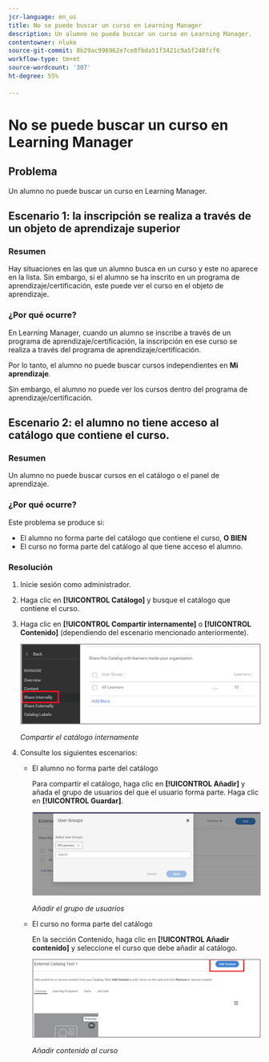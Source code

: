 ```yaml
---
jcr-language: en_us
title: No se puede buscar un curso en Learning Manager
description: Un alumno no puede buscar un curso en Learning Manager.
contentowner: nluke
source-git-commit: 8b29ac996962e7ce8fbda51f3421c9a5f248fcf6
workflow-type: tm+mt
source-wordcount: '307'
ht-degree: 55%

---
```




# No se puede buscar un curso en Learning Manager

## Problema

Un alumno no puede buscar un curso en Learning Manager.

## Escenario 1: la inscripción se realiza a través de un objeto de aprendizaje superior

### Resumen

Hay situaciones en las que un alumno busca en un curso y este no aparece en la lista. Sin embargo, si el alumno se ha inscrito en un programa de aprendizaje/certificación, este puede ver el curso en el objeto de aprendizaje.

### ¿Por qué ocurre?

En Learning Manager, cuando un alumno se inscribe a través de un programa de aprendizaje/certificación, la inscripción en ese curso se realiza a través del programa de aprendizaje/certificación.

Por lo tanto, el alumno no puede buscar cursos independientes en **Mi aprendizaje**.

Sin embargo, el alumno no puede ver los cursos dentro del programa de aprendizaje/certificación.

## Escenario 2: el alumno no tiene acceso al catálogo que contiene el curso.

### Resumen

Un alumno no puede buscar cursos en el catálogo o el panel de aprendizaje.

### ¿Por qué ocurre?

Este problema se produce si:

* El alumno no forma parte del catálogo que contiene el curso, **O BIEN**
* El curso no forma parte del catálogo al que tiene acceso el alumno.

### Resolución

1. Inicie sesión como administrador.

1. Haga clic en **[!UICONTROL Catálogo]** y busque el catálogo que contiene el curso.
1. Haga clic en **[!UICONTROL Compartir internamente]** o **[!UICONTROL Contenido]** (dependiendo del escenario mencionado anteriormente).

   ![](assets/cp-share-internally.png)

   *Compartir el catálogo internamente*

1. Consulte los siguientes escenarios:

   * El alumno no forma parte del catálogo

     Para compartir el catálogo, haga clic en **[!UICONTROL Añadir]** y añada el grupo de usuarios del que el usuario forma parte. Haga clic en **[!UICONTROL Guardar]**.

     ![](assets/cp-add-user-group.png)

     *Añadir el grupo de usuarios*

   * El curso no forma parte del catálogo

     En la sección Contenido, haga clic en **[!UICONTROL Añadir contenido]** y seleccione el curso que debe añadir al catálogo.

     ![](assets/cp-add-content.png)

     *Añadir contenido al curso*
